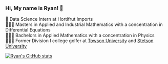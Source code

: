 ### Hi, My name is Ryan! 👋

🤖 Data Science Intern at Hortifrut Imports<br/>
👨🏽‍🎓 Masters in Applied and Industrial Mathematics with a concentration in Differential Equations<br/>
👨🏽‍🎓 Bachelors in Applied Mathematics with a concentration in Physics<br/>
🏌🏽‍♂️ Former Division I college golfer at [Towson University](https://towsontigers.com/sports/mens-golf/roster/ryan-peters/20648) and [Stetson University](https://gohatters.com/sports/mens-golf/roster/ryan-peters/10667)

<!-- 


<!-- Github stats Card -->
[![Ryan's GitHub stats](https://github-readme-stats.vercel.app/api?username=Rybus07)](https://github.com/Rybus07/github-readme-stats)

<!--
**Rybus07/Rybus07** is a ✨ _special_ ✨ repository because its `README.md` (this file) appears on your GitHub profile.

Here are some ideas to get you started:

🤖 Data Science Intern at Hortifrut Imports
👨🏽‍🎓 Masters in Applied and Industrial Mathematics with a concentration in Differential Equations
👨🏽‍🎓 Bachelors in Applied Mathematics with a concentration in Physics

- 🔭 I’m currently working on ...
- 🌱 I’m currently learning ...
- 👯 I’m looking to collaborate on ...
- 🤔 I’m looking for help with ...
- 💬 Ask me about ...
- 📫 How to reach me: ...
- 😄 Pronouns: ...
- ⚡ Fun fact: ...
-->
